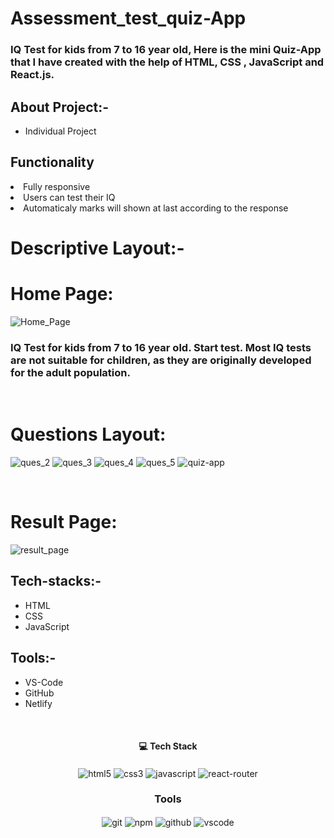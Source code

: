 # Assessment_test_quiz-App
### IQ Test for kids from 7 to 16 year old, Here is the mini Quiz-App that I have created with the help of HTML, CSS , JavaScript and React.js.

## About Project:-
 - Individual Project
 
## Functionality
<li> Fully responsive </li>
<li> Users can test their IQ </li>
<li> Automaticaly marks will shown at last according to the response </li>


 
# Descriptive Layout:-

# Home Page:

![Home_Page](https://user-images.githubusercontent.com/105616033/204461256-0bcd85f2-cef7-47d6-bd56-4af5cd5a2960.png)

<h3>IQ Test for kids from 7 to 16 year old. Start test. Most IQ tests are not suitable for children, as they are originally developed for the adult population.</h3>
<br/>

# Questions Layout:

![ques_2](https://user-images.githubusercontent.com/105616033/204461398-6524ccee-9722-4095-a7d2-d83e7c5ea9e8.png)
![ques_3](https://user-images.githubusercontent.com/105616033/204461442-f80f1ce9-7374-4139-8021-24b7dcd097f1.png)
![ques_4](https://user-images.githubusercontent.com/105616033/204461477-e4c8f03e-3515-47cf-af84-97c8313f581e.png)
![ques_5](https://user-images.githubusercontent.com/105616033/204461531-a114ff7e-dc3d-4f1e-9b73-7e2468af0882.png)
![quiz-app](https://user-images.githubusercontent.com/105616033/204461629-4b0955f4-89bb-4027-9558-758d3ec12eb4.png)

<br/>

# Result Page:

![result_page](https://user-images.githubusercontent.com/105616033/204461733-3205192a-3d60-488c-86eb-f9fb45c9a7d1.png)

## Tech-stacks:-
 - HTML
 - CSS
 - JavaScript
## Tools:-
 - VS-Code
 - GitHub
 - Netlify
 
 
<br/>
<h4 align="center">💻 Tech Stack</h4>
 <div align="center">
 <img src="https://img.shields.io/badge/html5-%23E34F26.svg?style=for-the-badge&logo=html5&logoColor=white" align="center" alt="html5">
 <img src = "https://img.shields.io/badge/css3-%231572B6.svg?style=for-the-badge&logo=css3&logoColor=white" align="center" alt="css3">
 <img src="https://img.shields.io/badge/javascript-%23323330.svg?style=for-the-badge&logo=javascript&logoColor=%23F7DF1E"  align="center" alt="javascript" />
  <img src="https://img.shields.io/badge/React_Router-CA4245?style=for-the-badge&logo=react-router&logoColor=white"  align="center" alt="react-router" />
</div>


<div align="center"><h3 align="center">Tools</h3> 
   <img src="https://img.shields.io/badge/netlify-%23000000.svg?style=for-the-badge&logo=netlify&logoColor=#00C7B7" align="center" alt="git"/>
  <img src = "https://img.shields.io/badge/NPM-%23000000.svg?style=for-the-badge&logo=npm&logoColor=white" align="center" alt="npm">
  <img src="https://img.shields.io/badge/GitHub-100000?style=for-the-badge&logo=github&logoColor=white"  align="center" alt="github"/>
   <img src="https://img.shields.io/badge/Visual%20Studio-5C2D91.svg?style=for-the-badge&logo=visual-studio&logoColor=white"  align="center" alt="vscode"/>
</div>
